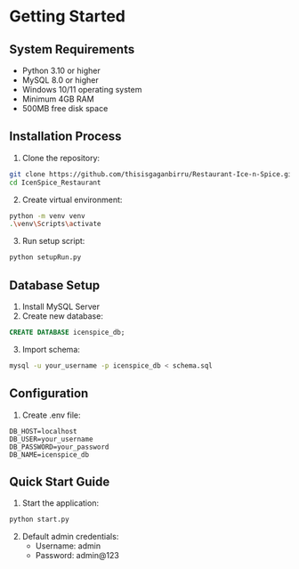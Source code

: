 # Getting Started

## System Requirements
- Python 3.10 or higher
- MySQL 8.0 or higher
- Windows 10/11 operating system
- Minimum 4GB RAM
- 500MB free disk space

## Installation Process
1. Clone the repository:
```bash
git clone https://github.com/thisisgaganbirru/Restaurant-Ice-n-Spice.git
cd IcenSpice_Restaurant
```

2. Create virtual environment:
```bash
python -m venv venv
.\venv\Scripts\activate
```

3. Run setup script:
```bash
python setupRun.py
```

## Database Setup
1. Install MySQL Server
2. Create new database:
```sql
CREATE DATABASE icenspice_db;
```
3. Import schema:
```bash
mysql -u your_username -p icenspice_db < schema.sql
```

## Configuration
1. Create .env file:
```env
DB_HOST=localhost
DB_USER=your_username
DB_PASSWORD=your_password
DB_NAME=icenspice_db
```

## Quick Start Guide
1. Start the application:
```bash
python start.py
```
2. Default admin credentials:
   - Username: admin
   - Password: admin@123